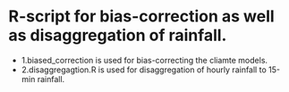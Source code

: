 # R-script for bias-correction as well as disaggregation of rainfall.

- 1.biased_correction is used for bias-correcting the cliamte models.
- 2.disaggregagtion.R is used for disaggregation of hourly rainfall to 15-min rainfall.

